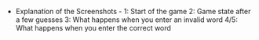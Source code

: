 - Explanation of the Screenshots -
1: Start of the game
2: Game state after a few guesses
3: What happens when you enter an invalid word
4/5: What happens when you enter the correct word